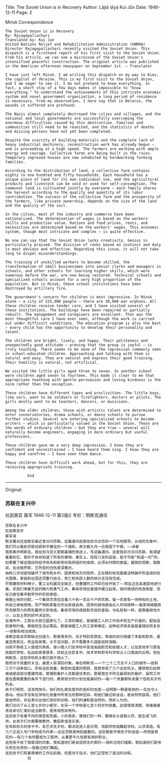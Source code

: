 Title: The Soviet Union is in Recovery
Author: Lājiā dìyà Kuí Jūn
Date: 1946-12-11
Page: 2

Minsk Correspondence

    The Soviet Union is in Recovery
    By: Rajagopallachari
    Translated by: Kui Jun
    United Nations Relief and Rehabilitation Administration (UNRRA) Director Rajagopallachari recently visited the Soviet Union. This dispatch is a firsthand report of his first visit to the Soviet Union. From his article, we can see a microcosm of the Soviet Union's intensified peaceful construction. The original article was published in the American afternoon newspaper on September 1st. – Translator

    I have just left Minsk. I am writing this dispatch on my way to Kiev, the capital of Ukraine. This is my first visit to the Soviet Union, and I am eager to see it. I do not pretend to know everything. In fact, a short stay of a few days makes it impossible to "know everything." To understand the achievements of this intricate economic system and novel government organization, a long period of residence is necessary. From my observation, I dare say that in Belarus, the wounds it suffered are profound.

    The Nazis almost completely destroyed the cities and villages, and the national and local governments are successfully overcoming the enormous difficulties caused by this destruction. Families and communities still need to be reunited, and the statistics of deaths and missing persons have not yet been completed.

    Despite the scarcity of building materials and the complete lack of heavy industrial machinery, reconstruction work has already begun – and is proceeding at a high speed. The farmers are working with ample energy and courage. Collective farms are being built in the ruins. Temporary improved houses are now inhabited by hardworking farming families.

    According to the distribution of land, a collective farm contains eighty to one hundred and fifty households. Each household has a unique piece of land for its own individual use, and the agricultural products and livestock can be sold or used for self-consumption. The communal land is cultivated jointly by everyone – each family shares the harvest according to the quality and quantity of its labor contribution. The success of the collective farm and the prosperity of the farmers, like private ownership, depends on the size of the land and the quality of the soil.

    In the cities, most of the industry and commerce have been nationalized. The determination of wages is based on the workers' skills and production value. Rations and food prices, rents, and necessities are determined based on the workers' wages. This economic system, though most intricate and complex – is quite effective.

    No one can say that the Soviet Union lacks creativity. Genius is particularly praised. The division of ranks based on instinct and duty is most obvious and effective. Regarding this issue, it will not take long to dispel misunderstandings.

    The training of unskilled workers to become skilled, the transformation of small businessmen into senior clerks and managers in schools, and other schools for learning higher skills, which were numerous before the war, are now being restored. Technical schools and specialized schools account for a very high proportion of the population. But in Minsk, these school institutions have been destroyed by artillery fire.

    The government's concern for children is most impressive. In Minsk alone – a city of 225,000 people – there are 30,000 war orphans. All these children receive tender care, and I have visited several of these institutions. The buildings have been repaired or partially rebuilt. The management and caregivers are excellent. That was the most thoughtful care I have ever seen, although the work is carried out under difficult conditions. The education program is also the best – every child has the opportunity to develop their personality and talent.

    The children are bright, lively, and happy. Their politeness and unexpectedly good attitude – proving that the group is joyful – is truly touching. There seems to be none of the repression commonly seen in school-educated children. Approaching and talking with them is natural and easy. They are natural and express their good training. Their humility is natural, not artificial.

    We visited the little girls aged three to seven. In another school were children aged seven to fourteen. This made it clear to me that appropriate teaching with gentle persuasion and loving kindness is the norm rather than the exception.

    These children have different types and proclivities. The little boys, like ours, want to be soldiers or firefighters, doctors or pilots. The girls mostly want to be teachers, dancers, or musicians.

    Among the older children, those with artistic talent are determined to enter conservatories, drama schools, or dance schools to pursue further studies. Several are entering specialized schools to become writers – which is particularly valued in the Soviet Union. These are the words of ordinary children – but they are true – several will naturally become engineers, engaging in more ordinary but useful professions.

    These children gave me a very deep impression. I know they are confident and unconstrained – I have heard them sing. I know they are happy and carefree – I have seen them dance.

    These children have difficult work ahead, but for this, they are receiving appropriate training.

              End



<hr /> 

Original: 


### 苏联在复兴中
拉迦第亚  葵军
1946-12-11
第2版()
专栏：明斯克通讯

    苏联在复兴中
    拉迦第亚作
    葵军译
    联总署长拉迦第亚最近曾访问苏联。这篇通讯就是他初次访苏的一个实地报导。从他的文章中，我们可以看到苏联加紧和平建设的一个缩影。原文载九月一日美国下午报。——译者
    我刚离开明斯克。我在到乌克兰首都基辅的旅途上，写这篇通讯。这是我初次访问苏联，我渴望着看到它。我并不自命知道了所有的事物。事实上，短短几天的逗留，是不可能“知道一切”的。如果要了解这错综的经济体系和新奇的政府组织的成绩，必须长时期的居留。据我的观察，我敢说，在白俄罗斯，它所受的创伤是深重的。
    纳粹几乎彻底地破坏了城市和乡村，国家和地方的政府，正在顺利地克服着这种破坏所造成的巨大困难。家庭和社团还须重行结合，死亡和失踪人数的统计还没有完成。
    尽管建筑材料稀少，重工业机器完全缺乏，但重建的工作却已经开始了——而且正在高速度地进行着。农民们用着充足的精力和勇气工作。集体农场在废墟中建立起来。临时搭成的改良房屋，现在已居住着辛勤劳作的农民家庭。
    根据土地的分配，一个集体农场包含着八十到一百五十户的农家。每一农家有一块特有的土地，供自己单独使用，农产物和家畜也可出卖或自用。团体的田地是由众人共同耕种——每家得根据其所贡献劳力的质和量而分享收成。集体农场的成就和农民的富裕，与私有制一样，是靠着田地大小，以及土质的好坏决定的。
    在城市中，工商业大部已国家化了。工资的确定，是根据工人的工作技术和生产价值的。配给品和食物价格、房租和生活必需品，都是根据工人的工资来确定。这种经济体系虽是最错综而复杂——但都有相当成效。
    谁都全能说苏联缺乏创造力，那是很多的。天才特别受褒奖。等级的划分根据了本能和职务，是最显而易见，而且有效果。关于这问题，并不需要多久就能祛除误解。
    训练不熟练工人使成为熟练，使小商人们在学校中变成高级职员和经理人才，以及其他学习更高技能的学校，在战前原是很多，目前正在恢复中。技术学校和专科学校占人口很高的比例。但在明斯克，这些学校机关都已毁于炮火了。
    政府对于孩童的关注，最使人有深刻印象。单在明斯克——一个二十二万五千人口的城市——就有三万个战争孤儿。所有这些孩童，都受到温柔的照顾，我曾参观了几个这些机关。建筑物已经修缮或是由部分重建而成。管理和看护人员都是优秀的。那是我生平所见最周到的看护，虽然工作是在困难重重的条件下进行的。教育部分的计划也是最好的——每一个孩童都有发展个性和天才的机会。
    孩子们明亮、活泼而快乐。他们的礼貌及意外的良好的态度——证明那一群是愉快的——实在令人感动。他似乎没有在学校化孩童中所常见的那种压抑。和他们接近和谈话，是自然而容易。他们是自然的，并且表示出他们良好的训练。他们的谦和是自然的，而非人为的。
    我们访问了从三至七岁的小妮仔。在另一个学校是七至十四岁的孩童。这很使我清楚，用循循善诱及亲切仁爱的适当教导，是常规而非例外。
    这些孩子有着不同的类型和性癖。小的男孩，像我们的一样，要做兵士或救火员、医生或飞机师。女孩子们大都要做教师、舞蹈家或音乐家。
    在年龄较大的孩子中，有艺术天才的，都决定进入音乐院、戏剧学校或舞蹈学校，以求深造。有几个正进入专门学校成为作家——这在苏联是特别器重的。这些都是平常孩子的话语——然而是真实的——有几个自然要成为工程师，从事更平凡但是有用的职业。
    这些孩子给了我极深的印象。我知道他们是自信而无约束的——我听过他们唱歌。我知道他们是快乐而无忧虑的——我看过他们舞蹈。
    这些孩子们有着艰难的工作在前面，但是对于这点，他们正受到了适当的训练。
              完
